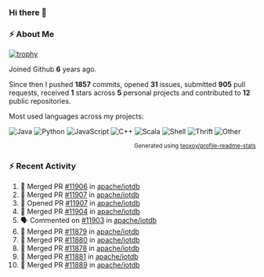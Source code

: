 ### Hi there 👋

### :zap: About Me

[![trophy](https://github-profile-trophy.vercel.app/?username=HTHou&theme=onedark)](https://github.com/ryo-ma/github-profile-trophy)
   
Joined Github **6** years ago.

Since then I pushed **1857** commits, opened **31** issues, submitted **905** pull requests, received **1** stars across **5** personal projects and contributed to **12** public repositories.

Most used languages across my projects:

![Java](https://img.shields.io/static/v1?style=flat-square&label=%E2%A0%80&color=555&labelColor=%23b07219&message=Java%EF%B8%B195.4%25)
![Python](https://img.shields.io/static/v1?style=flat-square&label=%E2%A0%80&color=555&labelColor=%233572A5&message=Python%EF%B8%B11.2%25)
![JavaScript](https://img.shields.io/static/v1?style=flat-square&label=%E2%A0%80&color=555&labelColor=%23f1e05a&message=JavaScript%EF%B8%B10.7%25)
![C++](https://img.shields.io/static/v1?style=flat-square&label=%E2%A0%80&color=555&labelColor=%23f34b7d&message=C%2B%2B%EF%B8%B10.5%25)
![Scala](https://img.shields.io/static/v1?style=flat-square&label=%E2%A0%80&color=555&labelColor=%23c22d40&message=Scala%EF%B8%B10.4%25)
![Shell](https://img.shields.io/static/v1?style=flat-square&label=%E2%A0%80&color=555&labelColor=%2389e051&message=Shell%EF%B8%B10.3%25)
![Thrift](https://img.shields.io/static/v1?style=flat-square&label=%E2%A0%80&color=555&labelColor=%23D12127&message=Thrift%EF%B8%B10.3%25)
![Other](https://img.shields.io/static/v1?style=flat-square&label=%E2%A0%80&color=555&labelColor=%23ededed&message=Other%EF%B8%B10.8%25)

<p align="right"><sub>Generated using <a href="https://github.com/marketplace/actions/profile-readme-stats">teoxoy/profile-readme-stats</a></sub></p>


<!--![](https://github.com/HTHou/HTHou/blob/output/github-contribution-grid-snake.svg)-->

<!--![Haonan Hou's github stats](https://github-readme-stats.vercel.app/api?username=HTHou&count_private=true&show_icons=true&theme=onedark)-->

<!--![Haonan Hou's wakatime stats](https://github-readme-stats.vercel.app/api/wakatime?username=HTHou&layout=compact&theme=onedark)-->

<!--![Top Langs](https://github-readme-stats.vercel.app/api/top-langs/?username=HTHou&theme=onedark&layout=compact)-->

### :zap: Recent Activity
<!--START_SECTION:activity-->
1. 🎉 Merged PR [#11906](https://github.com/apache/iotdb/pull/11906) in [apache/iotdb](https://github.com/apache/iotdb)
2. 🎉 Merged PR [#11907](https://github.com/apache/iotdb/pull/11907) in [apache/iotdb](https://github.com/apache/iotdb)
3. 💪 Opened PR [#11907](https://github.com/apache/iotdb/pull/11907) in [apache/iotdb](https://github.com/apache/iotdb)
4. 🎉 Merged PR [#11904](https://github.com/apache/iotdb/pull/11904) in [apache/iotdb](https://github.com/apache/iotdb)
5. 🗣 Commented on [#11903](https://github.com/apache/iotdb/issues/11903#issuecomment-1892985293) in [apache/iotdb](https://github.com/apache/iotdb)
6. 🎉 Merged PR [#11879](https://github.com/apache/iotdb/pull/11879) in [apache/iotdb](https://github.com/apache/iotdb)
7. 🎉 Merged PR [#11880](https://github.com/apache/iotdb/pull/11880) in [apache/iotdb](https://github.com/apache/iotdb)
8. 🎉 Merged PR [#11878](https://github.com/apache/iotdb/pull/11878) in [apache/iotdb](https://github.com/apache/iotdb)
9. 🎉 Merged PR [#11881](https://github.com/apache/iotdb/pull/11881) in [apache/iotdb](https://github.com/apache/iotdb)
10. 🎉 Merged PR [#11889](https://github.com/apache/iotdb/pull/11889) in [apache/iotdb](https://github.com/apache/iotdb)
<!--END_SECTION:activity-->

<!--
**HTHou/HTHou** is a ✨ _special_ ✨ repository because its `README.md` (this file) appears on your GitHub profile.

Here are some ideas to get you started:

- 🔭 I’m currently working on ...
- 🌱 I’m currently learning ...
- 👯 I’m looking to collaborate on ...
- 🤔 I’m looking for help with ...
- 💬 Ask me about ...
- 📫 How to reach me: ...
- 😄 Pronouns: ...
- ⚡ Fun fact: ...
-->
